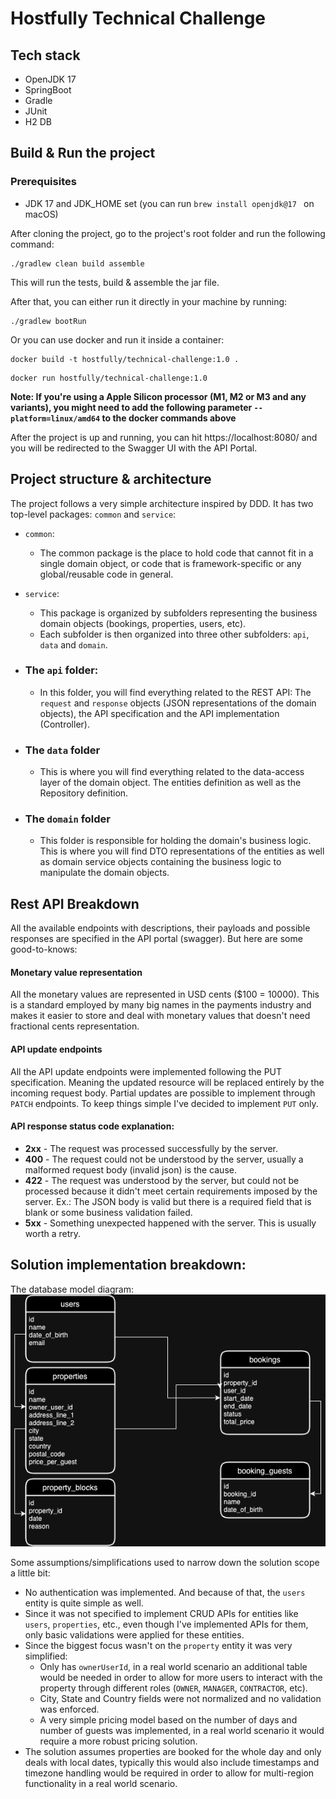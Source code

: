 # Hostfully Technical Challenge

## Tech stack
* OpenJDK 17
* SpringBoot
* Gradle
* JUnit
* H2 DB

## Build & Run the project

### Prerequisites
-  JDK 17 and JDK_HOME set (you can run `brew install openjdk@17 ` on macOS)

After cloning the project, go to the project's root folder and run the following command:
```shell
./gradlew clean build assemble
```
This will run the tests, build & assemble the jar file.

After that, you can either run it directly in your machine by running:
```shell
./gradlew bootRun
```
Or you can use docker and run it inside a container:
```shell
docker build -t hostfully/technical-challenge:1.0 .
```
```shell
docker run hostfully/technical-challenge:1.0
```
**Note: If you're using a Apple Silicon processor (M1, M2 or M3 and any variants), you might need to add the following parameter `--platform=linux/amd64` to the docker commands above**

After the project is up and running, you can hit https://localhost:8080/ and you will be redirected to the Swagger UI with the API Portal.

## Project structure & architecture
The project follows a very simple architecture inspired by DDD.
It has two top-level packages: `common` and `service`:
- `common`:
  - The common package is the place to hold code that cannot fit in a single domain object, or code that is framework-specific or any global/reusable code in general.
- `service`:
  - This package is organized by subfolders representing the business domain objects (bookings, properties, users, etc).
  - Each subfolder is then organized into three other subfolders: `api`, `data` and `domain`.
  
- ### The `api` folder:
  - In this folder, you will find everything related to the REST API: The `request` and `response` objects (JSON representations of the domain objects), the API specification and the API implementation (Controller).
- ### The `data` folder
  - This is where you will find everything related to the data-access layer of the domain object. The entities definition as well as the Repository definition.
- ### The `domain` folder
  - This folder is responsible for holding the domain's business logic. This is where you will find DTO representations of the entities as well as domain service objects containing the business logic to manipulate the domain objects.

## Rest API Breakdown
All the available endpoints with descriptions, their payloads and possible responses are specified in the API portal (swagger). But here are some good-to-knows:

#### Monetary value representation
All the monetary values are represented in USD cents ($100 = 10000). This is a standard employed by many big names in the payments industry and makes it easier to store and deal with monetary values that doesn't need fractional cents representation.

#### API update endpoints
All the API update endpoints were implemented following the PUT specification. Meaning the updated resource will be replaced entirely by the incoming request body.
Partial updates are possible to implement through `PATCH` endpoints. To keep things simple I've decided to implement `PUT` only.

#### API response status code explanation:
- **2xx** - The request was processed successfully by the server.
- **400** - The request could not be understood by the server, usually a malformed request body (invalid json) is the cause.
- **422** - The request was understood by the server, but could not be processed because it didn't meet certain requirements imposed by the server. Ex.: The JSON body is valid but there is a required field that is blank or some business validation failed.
- **5xx** - Something unexpected happened with the server. This is usually worth a retry. 

## Solution implementation breakdown: 
The database model diagram:
![Hostfully App ERD](hostfully-app-erd.png)

Some assumptions/simplifications used to narrow down the solution scope a little bit:
- No authentication was implemented. And because of that, the `users` entity is quite simple as well.
- Since it was not specified to implement CRUD APIs for entities like `users`, `properties`, etc., even though I've implemented APIs for them, only basic validations were applied for these entities.
- Since the biggest focus wasn't on the `property` entity it was very simplified:
  - Only has `ownerUserId`, in a real world scenario an additional table would be needed in order to allow for more users to interact with the property through different roles (`OWNER`, `MANAGER`, `CONTRACTOR`, etc).
  - City, State and Country fields were not normalized and no validation was enforced.
  - A very simple pricing model based on the number of days and number of guests was implemented, in a real world scenario it would require a more robust pricing solution.
- The solution assumes properties are booked for the whole day and only deals with local dates, typically this would also include timestamps and timezone handling would be required in order to allow for multi-region functionality in a real world scenario. 
